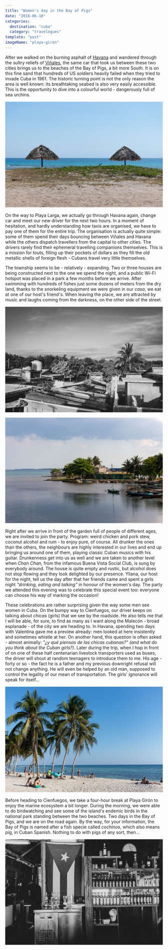 ```yaml
---
title: "Women's day in the Bay of Pigs"
date: "2018-06-10"
categories:
  destination: "cuba"
  category: "travelogues"
template: "post"
imageName: "playa-giron"
---
```


After we walked on the burning asphalt of [Havana](/en/havana---rhythms-and-people) and wandered through the sultry reliefs of [Viñales](/en/in-the-viñales-valley), the same car that took us between these two cities brings us to the beaches of the Bay of Pigs, a bit more South. It is on this fine sand that hundreds of US soldiers heavily failed when they tried to invade Cuba in 1961. The historic turning point is not the only reason the area is well known: its breathtaking seabed is also very easily accessible. This is the opportunity to dive into a colourful world - dangerously full of sea urchins.

![Playa Girón.](../../../images/cuba/playa-giron.jpg "Playa Girón")

On the way to Playa Larga, we actually go through Havana again, change car and meet our new driver for the next two hours. In a moment of hesitation, and hardly understanding how taxis are organised, we have to pay one of them for the entire trip. The organisation is actually quite simple: some of them spend their days bouncing between Viñales and Havana while the others dispatch travellers from the capital to other cities. The drivers rarely find their ephemeral travelling companions themselves. This is a mission for touts, filling up their pockets of dollars as they fill the old metallic shells of foreign flesh - Cubans travel very little themselves.

The township seems to be - relatively - expanding. Two or three houses are being constructed next to the one we spend the night, and a public Wi-Fi hotspot was placed in a park a few months before we arrive. After swimming with hundreds of fishes just some dozens of meters from the dry land, thanks to the snorkeling equipment we were given in our _casa_, we eat at one of our host's friend's. When leaving the place, we are attracted by music and laughs coming from the darkness, on the other side of the street.

![Roofs in Playa Larga.](../../../images/cuba/playa-larga-roofs.jpg "Roofs in Playa Larga")

![Bay of Playa Larga.](../../../images/cuba/playa-larga-bay.jpg "Bay of Playa Larga")

Right after we arrive in front of the garden full of people of different ages, 
we are invited to join the party. Program: weird chicken and pork stew, coconut 
alcohol and rum - to enjoy pure, of course. All drunker the ones than the 
others, the neighbours are highly interested in our lives and end up bringing us 
around one of them, playing classic Cuban musics with his guitar. Drunkenness 
get into us as well and we are taken to another level when _Chan Chan_, from 
the infamous Buena Vista Social Club, is sung by everybody around. The house is 
quite empty and rustic, but alcohol does not stop flowing and they look 
delighted by our presence. Yliana, our host for the night, tell us the day after 
that her friends came and spent a girls night _"drinking, eating and talking"_ 
in honour of the women's day. The party we attended this evening was to 
celebrate this special event too: everyone can choose his way of marking 
the occasion!

These celebrations are rather surprising given the way some men see women in 
Cuba. On the bumpy way to Cienfuegos, our driver keeps on talking about _chicas_ 
(girls) that we see by the roadside. He also tells me that I will be able, for 
sure, to find as many as I want along the Malecón - broad esplanade - of the 
city we are heading to. In Havana, spending two days with Valentina gave me a 
preview already: men looked at here insistently and sometimes whistle at her. On 
another hand, this question is often asked - almost animally: _"¿y qué piensas 
de las chicas cubanas?" (and what do you think about the Cuban girls?)_. Later 
during the trip, when I hop in front of on one of these half centenarian 
livestock transporters used as buses, the driver will shout at random teenagers 
to introduce them to me. His age - forty or so - the fact he is a father and my 
previous downright refusal will not change anything. He will even be helped by 
an old man, supposed to control the legality of our mean of transportation. 
The girls' ignorance will speak for itself...

![Playa Girón.](../../../images/cuba/playa-giron-2.jpg "Playa Girón")

Before heading to Cienfuegos, we take a four-hour break at Playa Girón to enjoy the marine ecosystem a bit longer. During the morning, we were able to do birdwatching and see some of the island's endemic birds in the national park standing between the two beaches. Two days in the Bay of Pigs, and we are on the road again. By the way, for your information, the Bay of Pigs is named after a fish specie called _cochinos_, which also means pig, in Cuban Spanish. Nothing to do with pigs of any sort, then...

![A bar, on the beach of Playa Girón.](../../../images/cuba/playa-giron-bar.jpg "A bar on the beach")
